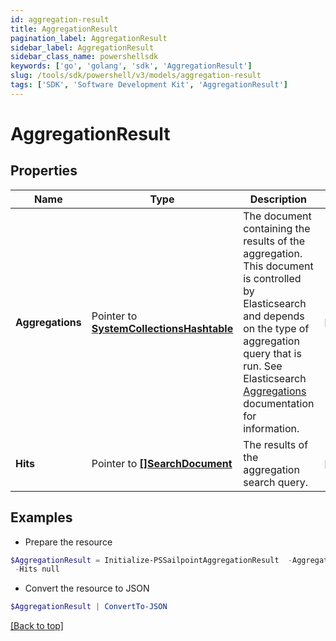 ```yaml
---
id: aggregation-result
title: AggregationResult
pagination_label: AggregationResult
sidebar_label: AggregationResult
sidebar_class_name: powershellsdk
keywords: ['go', 'golang', 'sdk', 'AggregationResult'] 
slug: /tools/sdk/powershell/v3/models/aggregation-result
tags: ['SDK', 'Software Development Kit', 'AggregationResult']
---
```



# AggregationResult

## Properties

Name | Type | Description | Notes
------------ | ------------- | ------------- | -------------
**Aggregations** |  Pointer to [**SystemCollectionsHashtable**](system-collections-hashtable) | The document containing the results of the aggregation. This document is controlled by Elasticsearch and depends on the type of aggregation query that is run.  See Elasticsearch [Aggregations](https://www.elastic.co/guide/en/elasticsearch/reference/5.2/search-aggregations.html) documentation for information.  | [optional] 
**Hits** |  Pointer to [**[]SearchDocument**](search-document) | The results of the aggregation search query.  | [optional] 

## Examples

- Prepare the resource
```powershell
$AggregationResult = Initialize-PSSailpointAggregationResult  -Aggregations {Identity Locations&#x3D;{buckets&#x3D;[{key&#x3D;Austin, doc_count&#x3D;109}, {key&#x3D;London, doc_count&#x3D;64}, {key&#x3D;San Jose, doc_count&#x3D;27}, {key&#x3D;Brussels, doc_count&#x3D;26}, {key&#x3D;Sao Paulo, doc_count&#x3D;24}, {key&#x3D;Munich, doc_count&#x3D;23}, {key&#x3D;Singapore, doc_count&#x3D;22}, {key&#x3D;Tokyo, doc_count&#x3D;20}, {key&#x3D;Taipei, doc_count&#x3D;16}]}} `
 -Hits null
```

- Convert the resource to JSON
```powershell
$AggregationResult | ConvertTo-JSON
```


[[Back to top]](#) 

